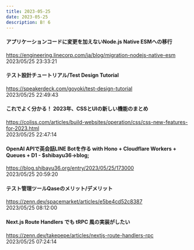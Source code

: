 ```yaml
---
title: 2023-05-25
date: 2023-05-25
description: B! 6
---
```


#### アプリケーションコードに変更を加えないNode.js Native ESMへの移行
https://engineering.linecorp.com/ja/blog/migration-nodejs-native-esm<br>
2023/05/25 23:33:21<br>


#### テスト設計チュートリアル/Test Design Tutorial
https://speakerdeck.com/goyoki/test-design-tutorial<br>
2023/05/25 22:49:43<br>


#### これでよく分かる！ 2023年、CSSとUIの新しい機能のまとめ
https://coliss.com/articles/build-websites/operation/css/css-new-features-for-2023.html<br>
2023/05/25 22:47:14<br>


#### OpenAI APIで英会話LINE Botを作る with Hono + Cloudflare Workers + Queues + D1 - $shibayu36-&gt;blog;
https://blog.shibayu36.org/entry/2023/05/25/173000<br>
2023/05/25 20:59:20<br>


#### テスト管理ツールQaseのメリット/デメリット
https://zenn.dev/spacemarket/articles/e5be4cd52c8387<br>
2023/05/25 08:12:00<br>


#### Next.js Route Handlers でも tRPC 風の実装がしたい
https://zenn.dev/takepepe/articles/nextjs-route-handlers-rpc<br>
2023/05/25 07:24:14<br>


